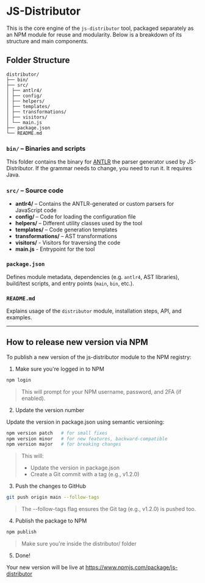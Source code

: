 # JS-Distributor

This is the core engine of the `js-distributor` tool, packaged separately as an NPM module for reuse and modularity. Below is a breakdown of its structure and main components.

## Folder Structure

```
distributor/
├── bin/
├── src/
│ ├── antlr4/
│ ├── config/
│ ├── helpers/
│ ├── templates/
│ ├── transformations/
│ ├── visitors/
│ └── main.js
├── package.json
└── README.md
```

### `bin/` – Binaries and scripts

This folder contains the binary for [ANTLR](https://www.antlr.org/) the parser generator used by JS-Distributor. If the grammar needs to change, you need to run it. It requires Java.

### `src/` – Source code

- **antlr4/** – Contains the ANTLR-generated or custom parsers for JavaScript code
- **config/** – Code for loading the configuration file
- **helpers/** – Different utility classes used by the tool
- **templates/** – Code generation templates
- **transformations/** – AST transformations
- **visitors/** - Visitors for traversing the code
- **main.js** - Entrypoint for the tool

### `package.json`

Defines module metadata, dependencies (e.g. `antlr4`, AST libraries), build/test scripts, and entry points (`main`, `bin`, etc.).

### `README.md`

Explains usage of the `distributor` module, installation steps, API, and examples.

---

## How to release new version via NPM


To publish a new version of the js-distributor module to the NPM registry:

1. Make sure you're logged in to NPM

```bash
npm login
```
> This will prompt for your NPM username, password, and 2FA (if enabled).

2. Update the version number

Update the version in package.json using semantic versioning:

```bash
npm version patch   # for small fixes
npm version minor   # for new features, backward-compatible
npm version major   # for breaking changes
```
> This will:
> * Update the version in package.json
> * Create a Git commit with a tag (e.g., v1.2.0)

3. Push the changes to GitHub

```bash
git push origin main --follow-tags
```
> The --follow-tags flag ensures the Git tag (e.g., v1.2.0) is pushed too.

4. Publish the package to NPM

```bash
npm publish
```
> Make sure you're inside the distributor/ folder

5. Done!

Your new version will be live at https://www.npmjs.com/package/js-distributor